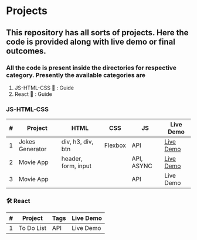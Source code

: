 
# Projects

## This repository has all sorts of projects. Here the code is provided along with live demo or final outcomes.

### All the code is present inside the directories for respective category. Presently the available categories are
1. JS-HTML-CSS 📁 : Guide
2. React 📁 : Guide

### JS-HTML-CSS
  
| # | Project        | HTML               | CSS           | JS                | Live Demo                                                 |
| - | -------------- | ------------------ | ------------- |-------------------| --------------------------------------------------------- |
| 1 | Jokes Generator| div, h3, div, btn  | Flexbox       | API               |[Live Demo](https://verdant-seahorse-dec89b.netlify.app/)  |
| 2 | Movie App      |header, form, input |               | API, ASYNC        |[Live Demo](https://main--illustrious-speculoos-f1e7f0.netlify.app/) |
| 3 | Movie App      |                    |               | API               |Live Demo                                                  |



### 🛠 React
  
| # | Project     | Tags | Live Demo |
| - | ----------- | ---- | ----- |
| 1 | To Do List  | API  | Live Demo |
